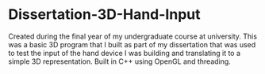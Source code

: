# Dissertation-3D-Hand-Input
Created during the final year of my undergraduate course at university. This was a basic 3D program that I built as part of my dissertation that was used to test the input of the hand device I was building and translating it to a simple 3D representation. Built in C++ using OpenGL and threading. 
